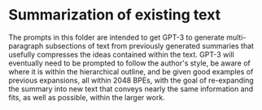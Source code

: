 # Summarization of existing text

The prompts in this folder are intended to get GPT-3 to generate multi-paragraph subsections of text from previously generated summaries that usefully compresses the ideas contained within the text. GPT-3 will eventually need to be prompted to follow the author's style, be aware of where it is within the hierarchical outline, and be given good examples of previous expansions, all within 2048 BPEs, with the goal of re-expanding the summary into new text that conveys nearly the same information and fits, as well as possible, within the larger work.
